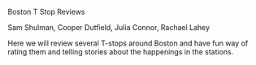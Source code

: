 Boston T Stop Reviews

Sam Shulman, Cooper Dutfield, Julia Connor, Rachael Lahey

Here we will review several T-stops around Boston and have fun way of rating them and telling stories about the happenings in the stations. 